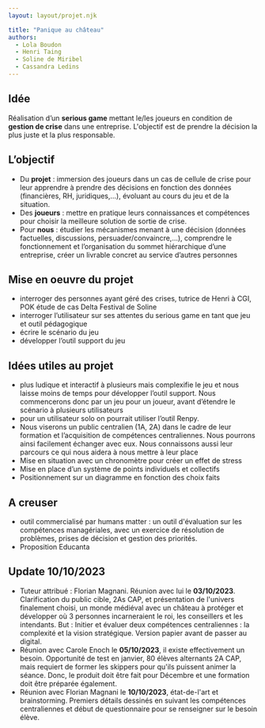 ```yaml
---
layout: layout/projet.njk

title: "Panique au château"
authors:
  - Lola Boudon
  - Henri Taing
  - Soline de Miribel
  - Cassandra Ledins
---
```


## Idée

Réalisation d’un **serious game** mettant le/les joueurs en condition de **gestion de crise** dans une entreprise. L'objectif est de prendre la décision la plus juste et la plus responsable.

## L’objectif

- Du **projet** : immersion des joueurs dans un cas de cellule de crise pour leur apprendre à prendre des décisions en fonction des données (financières, RH, juridiques,...), évoluant au cours du jeu et de la situation.
- Des **joueurs** : mettre en pratique leurs connaissances et compétences pour choisir la meilleure solution de sortie de crise.
- Pour **nous** : étudier les mécanismes menant à une décision (données factuelles, discussions, persuader/convaincre,...), comprendre le fonctionnement et l’organisation du sommet hiérarchique d’une entreprise, créer un livrable concret au service d’autres personnes

## Mise en oeuvre du projet

- interroger des personnes ayant géré des crises, tutrice de Henri à CGI, POK étude de cas Delta Festival de Soline
- interroger l’utilisateur sur ses attentes du serious game en tant que jeu et outil pédagogique
- écrire le scénario du jeu
- développer l’outil support du jeu

## Idées utiles au projet

- plus ludique et interactif à plusieurs mais complexifie le jeu et nous laisse moins de temps pour développer l’outil support. Nous commencerons donc par un jeu pour un joueur, avant d’étendre le scénario à plusieurs utilisateurs
- pour un utilisateur solo on pourrait utiliser l’outil Renpy.
- Nous viserons un public centralien (1A, 2A) dans le cadre de leur formation et l’acquisition de compétences centraliennes. Nous pourrons ainsi facilement échanger avec eux. Nous connaissons aussi leur parcours ce qui nous aidera à nous mettre à leur place
- Mise en situation avec un chronomètre pour créer un effet de stress
- Mise en place d’un système de points individuels et collectifs
- Positionnement sur un diagramme en fonction des choix faits

## A creuser

- outil commercialisé par humans matter : un outil d'évaluation sur les compétences managériales, avec un exercice de résolution de problèmes, prises de décision et gestion des priorités.
- Proposition Educanta

## Update 10/10/2023

- Tuteur attribué : Florian Magnani. Réunion avec lui le **03/10/2023**. Clarification du public cible, 2As CAP, et présentation de l'univers finalement choisi, un monde médiéval avec un château à protéger et développer où 3 personnes incarneraient le roi, les conseillers et les intendants. But : Initier et évaluer deux compétences centraliennes : la complexité et la vision stratégique. Version papier avant de passer au digital.
- Réunion avec Carole Enoch le **05/10/2023**, il existe effectivement un besoin. Opportunité de test en janvier, 80 élèves alternants 2A CAP, mais requiert de former les skippers pour qu'ils puissent animer la séance. Donc, le produit doit être fait pour Décembre et une formation doit être préparée également.
- Réunion avec Florian Magnani le **10/10/2023**, état-de-l'art et brainstorming. Premiers détails dessinés en suivant les compétences centraliennes et début de questionnaire pour se renseigner sur le besoin élève.
